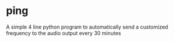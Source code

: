 # ping
A simple 4 line python program to automatically send a customized frequency to the audio output every 30 minutes

